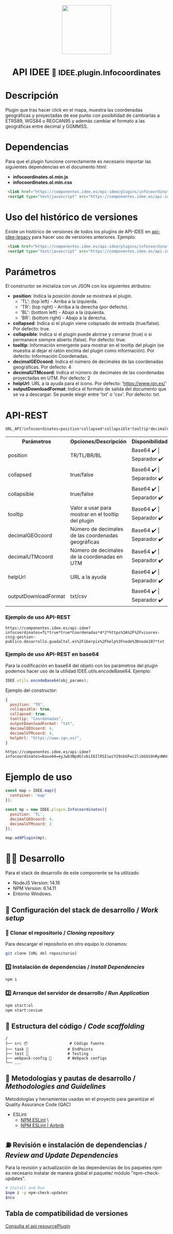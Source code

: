 <p align="center">
  <img src="https://www.ign.es/resources/viewer/images/logoApiCnig0.5.png" height="152" />
</p>
<h1 align="center"><strong>API IDEE</strong> <small>🔌 IDEE.plugin.Infocoordinates</small></h1>

# Descripción

Plugin que tras hacer click en el mapa, muestra las coordenadas geográficas y proyectadas de ese punto con posibilidad de cambiarlas a ETRS89, WGS84 o REGCAN95 y además cambiar el formato a las geográficas entre decimal y GGMMSS.

# Dependencias

Para que el plugin funcione correctamente es necesario importar las siguientes dependencias en el documento html:

- **infocoordinates.ol.min.js**
- **infocoordinates.ol.min.css**

```html
 <link href="https://componentes.idee.es/api-idee/plugins/infocoordinates/infocoordinates.ol.min.css" rel="stylesheet" />
 <script type="text/javascript" src="https://componentes.idee.es/api-idee/plugins/infocoordinates/infocoordinates.ol.min.js"></script>
```

# Uso del histórico de versiones

Existe un histórico de versiones de todos los plugins de API-IDEE en [api-idee-legacy](https://github.com/Desarrollos-IDEE/API-IDEE/tree/master/api-idee-legacy/plugins) para hacer uso de versiones anteriores.
Ejemplo:
```html
 <link href="https://componentes.idee.es/api-idee/plugins/infocoordinates/infocoordinates-1.0.0.ol.min.css" rel="stylesheet" />
 <script type="text/javascript" src="https://componentes.idee.es/api-idee/plugins/infocoordinates/infocoordinates-1.0.0.ol.min.js"></script>
```


# Parámetros

El constructor se inicializa con un JSON con los siguientes atributos:

- **position**:  Indica la posición donde se mostrará el plugin.
  - 'TL': (top left) - Arriba a la izquierda.
  - 'TR': (top right) - Arriba a la derecha (por defecto).
  - 'BL': (bottom left) - Abajo a la izquierda.
  - 'BR': (bottom right) - Abajo a la derecha.
- **collapsed**: Indica si el plugin viene colapsado de entrada (true/false). Por defecto: true.
- **collapsible**: Indica si el plugin puede abrirse y cerrarse (true) o si permanece siempre abierto (false). Por defecto: true.
- **tooltip**: Información emergente para mostrar en el tooltip del plugin (se muestra al dejar el ratón encima del plugin como información). Por defecto: Información Coordenadas.
- **decimalGEOcoord**: Indica el número de decimales de las coordenadas geográficas. Por defecto: 4
- **decimalUTMcoord**: Indica el número de decimales de las coordenadas proyectadas en UTM. Por defecto: 2
- **helpUrl**: URL a la ayuda para el icono. Por defecto: 'https://www.ign.es/'
- **outputDownloadFormat**: Indica el formato de salida del documento que se va a descargar. Se puede elegir entre 'txt' o 'csv'. Por defecto: txt.

# API-REST

```javascript
URL_API?infocoordinates=position*collapsed*collapsible*tooltip*decimalGEOcoord*decimalUTMcoord*helpUrl*outputDownloadFormat
```

<table>
  <tr>
    <th>Parámetros</th>
    <th>Opciones/Descripción</th>
    <th>Disponibilidad</th>
  </tr>
  <tr>
    <td>position</td>
    <td>TR/TL/BR/BL</td>
    <td>Base64 ✔️ | Separador ✔️</td>
  </tr>
  <tr>
    <td>collapsed</td>
    <td>true/false</td>
    <td>Base64 ✔️  | Separador ✔️ </td>
  </tr>
  <tr>
    <td>collapsible</td>
    <td>true/false</td>
    <td>Base64 ✔️  | Separador ✔️ </td>
  </tr>
  <tr>
    <td>tooltip</td>
    <td>Valor a usar para mostrar en el tooltip del plugin</td>
    <td>Base64 ✔️ | Separador ✔️</td>
  </tr>
  <tr>
    <td>decimalGEOcoord</td>
    <td>Número de decimales de las coordenadas geográficas</td>
    <td>Base64 ✔️ | Separador ✔️</td>
  </tr>
  <tr>
    <td>decimalUTMcoord</td>
    <td>Número de decimales de la coordenadas en UTM</td>
    <td>Base64 ✔️ | Separador ✔️</td>
  </tr>
  <tr>
    <td>helpUrl</td>
    <td>URL a la ayuda</td>
    <td>Base64 ✔️ | Separador ✔️</td>
  </tr>
  <tr>
    <td>outputDownloadFormat</td>
    <td>txt/csv</td>
    <td>Base64 ✔️ | Separador ✔️</td>
  </tr>
</table>


### Ejemplo de uso API-REST

```
https://componentes.idee.es/api-idee?infocoordinates=TL*true*true*Coordenadas*4*2*https%3A%2F%2Fvisores-cnig-gestion-publico.desarrollo.guadaltel.es%2Fiberpix%2Fhelp%3Fnode%3Dnode107*txt
```

### Ejemplo de uso API-REST en base64

Para la codificación en base64 del objeto con los parámetros del plugin podemos hacer uso de la utilidad IDEE.utils.encodeBase64.
Ejemplo:
```javascript
IDEE.utils.encodeBase64(obj_params);
```

Ejemplo del constructor:
```javascript
{
  position: "TR",
  collapsible: true,
  collapsed: true,
  tooltip: "Coordenadas",
  outputDownloadFormat: "txt",
  decimalGEOcoord: 4,
  decimalUTMcoord: 4,
  helpUrl: "https://www.ign.es/",
}
```

```
https://componentes.idee.es/api-idee?infocoordinates=base64=eyJwb3NpdGlvbiI6IlRSIiwiY29sbGFwc2libGUiOnRydWUsImNvbGxhcHNlZCI6dHJ1ZSwidG9vbHRpcCI6IkNvb3JkZW5hZGFzIiwib3V0cHV0RG93bmxvYWRGb3JtYXQiOiJ0eHQiLCJkZWNpbWFsR0VPY29vcmQiOjQsImRlY2ltYWxVVE1jb29yZCI6NCwiaGVscFVybCI6Imh0dHBzOi8vd3d3Lmlnbi5lcy8ifQ==
```

# Ejemplo de uso

```javascript
const map = IDEE.map({
  container: 'map'
});

const mp = new IDEE.plugin.Infocoordinates({
  position: 'TL',
  decimalGEOcoord: 4,
  decimalUTMcoord: 2
});

map.addPlugin(mp);
```

# 👨‍💻 Desarrollo

Para el stack de desarrollo de este componente se ha utilizado

* NodeJS Version: 14.16
* NPM Version: 6.14.11
* Entorno Windows.

## 📐 Configuración del stack de desarrollo / *Work setup*


### 🐑 Clonar el repositorio / *Cloning repository*

Para descargar el repositorio en otro equipo lo clonamos:

```bash
git clone [URL del repositorio]
```

### 1️⃣ Instalación de dependencias / *Install Dependencies*

```bash
npm i
```

### 2️⃣ Arranque del servidor de desarrollo / *Run Application*

```bash
npm start:ol
npm start:cesium
```

## 📂 Estructura del código / *Code scaffolding*

```any
/
├── src 📦                  # Código fuente
├── task 📁                 # EndPoints
├── test 📁                 # Testing
├── webpack-config 📁       # Webpack configs
└── ...
```
## 📌 Metodologías y pautas de desarrollo / *Methodologies and Guidelines*

Metodologías y herramientas usadas en el proyecto para garantizar el Quality Assurance Code (QAC)

* ESLint
  * [NPM ESLint](https://www.npmjs.com/package/eslint) \
  * [NPM ESLint | Airbnb](https://www.npmjs.com/package/eslint-config-airbnb)

## ⛽️ Revisión e instalación de dependencias / *Review and Update Dependencies*

Para la revisión y actualización de las dependencias de los paquetes npm es necesario instalar de manera global el paquete/ módulo "npm-check-updates".

```bash
# Install and Run
$npm i -g npm-check-updates
$ncu
```

## Tabla de compatibilidad de versiones   
[Consulta el api resourcePlugin](https://componentes.idee.es/api-idee/api/actions/resourcesPlugins?name=infocoordinates)